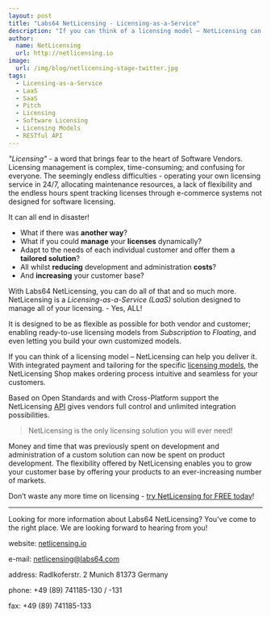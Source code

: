 ```yaml
---
layout: post
title: "Labs64 NetLicensing - Licensing-as-a-Service"
description: "If you can think of a licensing model – NetLicensing can help you deliver it"
author:
  name: NetLicensing
  url: http://netlicensing.io
image:
  url: /img/blog/netlicensing-stage-twitter.jpg
tags:
  - Licensing-as-a-Service
  - LaaS
  - SaaS
  - Pitch
  - Licensing
  - Software Licensing
  - Licensing Models
  - RESTful API
---
```


*"Licensing"* - a word that brings fear to the heart of Software Vendors.
Licensing management is complex, time-consuming; and confusing for everyone.
The seemingly endless difficulties - operating your own licensing service in 24/7, allocating maintenance resources, a lack of flexibility and the endless hours spent tracking licenses through e-commerce systems not designed for software licensing.

It can all end in disaster!

- What if there was **another way**?
- What if you could **manage** your **licenses** dynamically?
- Adapt to the needs of each individual customer and offer them a **tailored solution**?
- All whilst **reducing** development and administration **costs**?
- And **increasing** your customer base?

With Labs64 NetLicensing, you can do all of that and so much more.
NetLicensing is a *Licensing-as-a-Service (LaaS)* solution designed to manage all of your licensing. - Yes, ALL!

It is designed to be as flexible as possible for both vendor and customer; enabling ready-to-use licensing models from *Subscription* to *Floating*, and even letting you build your own customized models.

If you can think of a licensing model – NetLicensing can help you deliver it. With integrated payment and tailoring for the specific [licensing models](/licensing-models/ "NetLicensing Licensing Models"), the NetLicensing Shop makes ordering process intuitive and seamless for your customers.

Based on Open Standards and with Cross-Platform support the NetLicensing [API](https://www.labs64.de/confluence/x/pwCo) gives vendors full control and unlimited integration possibilities.

> NetLicensing is the only licensing solution you will ever need!

Money and time that was previously spent on development and administration of a custom solution can now be spent on product development.
The flexibility offered by NetLicensing enables you to grow your customer base by offering your products to an ever-increasing number of markets.

Don’t waste any more time on licensing - [try NetLicensing for FREE today](/getting-started/)!

--------

Looking for more information about Labs64 NetLicensing?
You’ve come to the right place. We are looking forward to hearing from you!

website:
[netlicensing.io](http://netlicensing.io)

e-mail:
[netlicensing@labs64.com](mailto:netlicensing@labs64.com)

address:
Radlkoferstr. 2 Munich 81373 Germany

phone:
+49 (89) 741185-130 / -131

fax:
+49 (89) 741185-133
